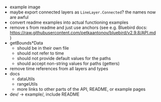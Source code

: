 - example image
- maybe export connected layers as `LineLayer.Connected`? the names now are awful
- convert readme examples into actual functioning examples
- remove <a>s from readme and just use anchors (see e.g. Bluebird docs: https://raw.githubusercontent.com/petkaantonov/bluebird/v2.9.8/API.md)
- getBounds*Data
  - should be in their own file
  - should not refer to time
  - should not provide default values for the paths
  - should accept non-string values for paths (getters)
- remove time references from all layers and types
- docs
  - dataUtils
  - rangeUtils
  - more links to other parts of the API, README, or example pages
- dev/ -> example/, include README

